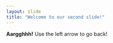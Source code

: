 ```yaml
---
layout: slide
title: "Welcome to our second slide!"
---
```

**Aargghhh!**
Use the left arrow to go back!
